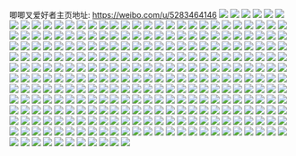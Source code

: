 唧唧叉爱好者主页地址: https://weibo.com/u/5283464146 
![](https://wx4.sinaimg.cn/mw2000/005LySnEgy1h90727ie5wj31400u042z.jpg) 
![](https://wx4.sinaimg.cn/mw2000/005LySnEgy1h907277jgrj31400u0djw.jpg) 
![](https://wx4.sinaimg.cn/mw2000/005LySnEgy1h90726vik0j30u013rn22.jpg) 
![](https://wx4.sinaimg.cn/mw2000/005LySnEgy1h90723lolhj30u0190h1w.jpg) 
![](https://wx4.sinaimg.cn/mw2000/005LySnEgy1h90721lp9pj30u01hcth0.jpg) 
![](https://wx4.sinaimg.cn/mw2000/005LySnEgy1h90725ajhrj30u0191qj3.jpg) 
![](https://wx4.sinaimg.cn/mw2000/005LySnEgy1h90725omb2j30u0190tgi.jpg) 
![](https://wx4.sinaimg.cn/mw2000/005LySnEgy1h9072o48n4j30u0191h0x.jpg) 
![](https://wx4.sinaimg.cn/mw2000/005LySnEgy1h90726h72jj30u0190qa8.jpg) 
![](https://wx4.sinaimg.cn/mw2000/005LySnEgy1h90722jq0kj30u0190k8g.jpg) 
![](https://wx4.sinaimg.cn/mw2000/005LySnEgy1h9072kv7k0j30u0190neb.jpg) 
![](https://wx4.sinaimg.cn/mw2000/005LySnEgy1h9072lhz7ej30u0191aot.jpg) 
![](https://wx4.sinaimg.cn/mw2000/005LySnEgy1h8irtmuporj31l62dr1ky.jpg) 
![](https://wx4.sinaimg.cn/mw2000/005LySnEgy1h8irtcy9bdj321v32tkjm.jpg) 
![](https://wx4.sinaimg.cn/mw2000/005LySnEgy1h8irte9nbaj311x1kv7re.jpg) 
![](https://wx4.sinaimg.cn/mw2000/005LySnEgy1h8irtfrombj31tb2pn4or.jpg) 
![](https://wx4.sinaimg.cn/mw2000/005LySnEgy1h8irt9kfx9j322o33zqv6.jpg) 
![](https://wx4.sinaimg.cn/mw2000/005LySnEgy1h8irtsx7rij31p02jiu0x.jpg) 
![](https://wx4.sinaimg.cn/mw2000/005LySnEgy1h8irtq4h4nj31s92oe7wi.jpg) 
![](https://wx4.sinaimg.cn/mw2000/005LySnEgy1h8irtwwnzfj320m307qv6.jpg) 
![](https://wx4.sinaimg.cn/mw2000/005LySnEgy1h8irtjgjazj322m33yb2a.jpg) 
![](https://wx4.sinaimg.cn/mw2000/005LySnEgy1h7uo6f8ya2j30u01ijdoo.jpg) 
![](https://wx4.sinaimg.cn/mw2000/005LySnEgy1h7uo6bj70qj31400u0tcs.jpg) 
![](https://wx4.sinaimg.cn/mw2000/005LySnEgy1h7uo6c920ij30u014149a.jpg) 
![](https://wx4.sinaimg.cn/mw2000/005LySnEgy1h7uo6cpey3j30u0140ahz.jpg) 
![](https://wx4.sinaimg.cn/mw2000/005LySnEgy1h7uo6a80bxj30u0141qlj.jpg) 
![](https://wx4.sinaimg.cn/mw2000/005LySnEgy1h7uo6epfhmj30u014011f.jpg) 
![](https://wx4.sinaimg.cn/mw2000/005LySnEgy1h7uo6e895ij30u0140gt1.jpg) 
![](https://wx4.sinaimg.cn/mw2000/005LySnEgy1h7uo6dtowhj30u0140k42.jpg) 
![](https://wx4.sinaimg.cn/mw2000/005LySnEgy1h7uo8cr78yj31400u0nht.jpg) 
![](https://wx4.sinaimg.cn/mw2000/005LySnEgy1h7aj2l34csj32c03407wi.jpg) 
![](https://wx4.sinaimg.cn/mw2000/005LySnEgy1h7aj2okfjnj328w2zv4qr.jpg) 
![](https://wx4.sinaimg.cn/mw2000/005LySnEgy1h7aj2mcw2ij325s2vpx6p.jpg) 
![](https://wx4.sinaimg.cn/mw2000/005LySnEgy1h7aj2sekxdj33nd2qj1l0.jpg) 
![](https://wx4.sinaimg.cn/mw2000/005LySnEgy1h7aj2tum8mj31z12mpq8x.jpg) 
![](https://wx4.sinaimg.cn/mw2000/005LySnEgy1h7aj2x5qagj32c03407wj.jpg) 
![](https://wx4.sinaimg.cn/mw2000/005LySnEgy1h7aj30oyavj32c0340x6r.jpg) 
![](https://wx4.sinaimg.cn/mw2000/005LySnEgy1h7aj38g57bj321w2qjkjl.jpg) 
![](https://wx4.sinaimg.cn/mw2000/005LySnEgy1h7aj33c82vj32c0340e82.jpg) 
![](https://wx4.sinaimg.cn/mw2000/005LySnEgy1h7aj36g3d1j32c0340qv7.jpg) 
![](https://wx4.sinaimg.cn/mw2000/005LySnEgy1h7aj3c8zmuj31zs2nqhdt.jpg) 
![](https://wx4.sinaimg.cn/mw2000/005LySnEgy1h7aj3a8dp9j31ol28s7wh.jpg) 
![](https://wx4.sinaimg.cn/mw2000/005LySnEgy1h7aj3x1sztj30yy1amx6p.jpg) 
![](https://wx4.sinaimg.cn/mw2000/005LySnEgy1h7aj3zcaeuj32262qx7cg.jpg) 
![](https://wx4.sinaimg.cn/mw2000/005LySnEgy1h7aj41yjfij32c0342x6q.jpg) 
![](https://wx4.sinaimg.cn/mw2000/005LySnEgy1h7aixjp28rj323f2sk4qp.jpg) 
![](https://wx4.sinaimg.cn/mw2000/005LySnEgy1h7aixoakcoj31x82kbqa4.jpg) 
![](https://wx4.sinaimg.cn/mw2000/005LySnEgy1h7aixmxquoj328b2z3e81.jpg) 
![](https://wx4.sinaimg.cn/mw2000/005LySnEgy1h7aixpihd2j32b032on49.jpg) 
![](https://wx4.sinaimg.cn/mw2000/005LySnEgy1h7aixrmo41j321x2qku0x.jpg) 
![](https://wx4.sinaimg.cn/mw2000/005LySnEgy1h7aixq446fj316o1kwdss.jpg) 
![](https://wx4.sinaimg.cn/mw2000/005LySnEgy1h7aixur973j321f2pxu0x.jpg) 
![](https://wx4.sinaimg.cn/mw2000/005LySnEgy1h7aixt9dpjj328d1oab29.jpg) 
![](https://wx4.sinaimg.cn/mw2000/005LySnEgy1h7aixwqu7lj32c01r07wh.jpg) 
![](https://wx4.sinaimg.cn/mw2000/005LySnEgy1h7aiyv6ppnj32402tc1ky.jpg) 
![](https://wx4.sinaimg.cn/mw2000/005LySnEgy1h7aiyxtydnj32c0340b2c.jpg) 
![](https://wx4.sinaimg.cn/mw2000/005LySnEgy1h7aiyzdbd8j32402tck8w.jpg) 
![](https://wx4.sinaimg.cn/mw2000/005LySnEgy1h7aiz0phc3j31l023zn7f.jpg) 
![](https://wx4.sinaimg.cn/mw2000/005LySnEgy1h7aiz28xmwj32402tc4pc.jpg) 
![](https://wx4.sinaimg.cn/mw2000/005LySnEgy1h7aiz3qwxkj32402tctgk.jpg) 
![](https://wx4.sinaimg.cn/mw2000/005LySnEgy1h6x2r2uel1j32qk3nekjn.jpg) 
![](https://wx4.sinaimg.cn/mw2000/005LySnEgy1h6x2r4zf3bj328e2z7npd.jpg) 
![](https://wx4.sinaimg.cn/mw2000/005LySnEgy1h6pz2xhjh6j323y2tcqv6.jpg) 
![](https://wx4.sinaimg.cn/mw2000/005LySnEgy1h6pz2zyrobj326a2wde82.jpg) 
![](https://wx4.sinaimg.cn/mw2000/005LySnEgy1h6pz31tqd5j31qz2bzhdt.jpg) 
![](https://wx4.sinaimg.cn/mw2000/005LySnEgy1h6pz35f51tj32c03424qt.jpg) 
![](https://wx4.sinaimg.cn/mw2000/005LySnEgy1h6pz37hwzij31oc28hkjm.jpg) 
![](https://wx4.sinaimg.cn/mw2000/005LySnEgy1h6pz39zmmyj31kj2cs7wi.jpg) 
![](https://wx4.sinaimg.cn/mw2000/005LySnEgy1h6pz3bpw9bj31mg260hdt.jpg) 
![](https://wx4.sinaimg.cn/mw2000/005LySnEgy1h6pz3cojxhj314t1igav2.jpg) 
![](https://wx4.sinaimg.cn/mw2000/005LySnEgy1h6pz3ev7s1j323y2tcnpf.jpg) 
![](https://wx4.sinaimg.cn/mw2000/005LySnEgy1h6b3bz8t7yj32dc35shdw.jpg) 
![](https://wx4.sinaimg.cn/mw2000/005LySnEgy1h6b3c5rjxnj323u2t3tki.jpg) 
![](https://wx4.sinaimg.cn/mw2000/005LySnEgy1h6b3c9c4juj32dc35swu2.jpg) 
![](https://wx4.sinaimg.cn/mw2000/005LySnEgy1h6b3c304fpj30u0140diq.jpg) 
![](https://wx4.sinaimg.cn/mw2000/005LySnEgy1h6b3c106czj31xk2ksb29.jpg) 
![](https://wx4.sinaimg.cn/mw2000/005LySnEgy1h6b3dw7skmj30mh0u0my9.jpg) 
![](https://wx4.sinaimg.cn/mw2000/005LySnEgy1h6b3c2ecswj31ar0z2afb.jpg) 
![](https://wx4.sinaimg.cn/mw2000/005LySnEgy1h6b3c3xk60j31vj1eojza.jpg) 
![](https://wx4.sinaimg.cn/mw2000/005LySnEgy1h6b3d83t20j30vz16n7cp.jpg) 
![](https://wx4.sinaimg.cn/mw2000/005LySnEgy1h66jqjwtyvj30tx0txwhc.jpg) 
![](https://wx4.sinaimg.cn/mw2000/005LySnEgy1h5msl28lamj323u35s4qr.jpg) 
![](https://wx4.sinaimg.cn/mw2000/005LySnEgy1h5msl4t9csj322o340e82.jpg) 
![](https://wx4.sinaimg.cn/mw2000/005LySnEgy1h5msl7lj00j31kw2dcb1k.jpg) 
![](https://wx4.sinaimg.cn/mw2000/005LySnEgy1h5msl2rzt0j313z0tzh5a.jpg) 
![](https://wx4.sinaimg.cn/mw2000/005LySnEgy1h5msl6r0poj31381muk6l.jpg) 
![](https://wx4.sinaimg.cn/mw2000/005LySnEgy1h5msl5zdpuj31400u0dy8.jpg) 
![](https://wx4.sinaimg.cn/mw2000/005LySnEgy1h5msla5ewkj323u35su0y.jpg) 
![](https://wx4.sinaimg.cn/mw2000/005LySnEgy1h5msl5bn7pj31960xv4b6.jpg) 
![](https://wx4.sinaimg.cn/mw2000/005LySnEgy1h5mslbzkddj31vk2tcu0y.jpg) 
![](https://wx4.sinaimg.cn/mw2000/005LySnEgy1h3sq3r8k1tj323s35sx6p.jpg) 
![](https://wx4.sinaimg.cn/mw2000/005LySnEgy1h3sq3u34lxj31vi2tc4qr.jpg) 
![](https://wx4.sinaimg.cn/mw2000/005LySnEgy1h3sq3wns4wj31vi2tcnpd.jpg) 
![](https://wx4.sinaimg.cn/mw2000/005LySnEgy1h3sq44iotlj31vg2snkjl.jpg) 
![](https://wx4.sinaimg.cn/mw2000/005LySnEgy1h3sq48sd2qj31pb2k2b29.jpg) 
![](https://wx4.sinaimg.cn/mw2000/005LySnEgy1h3sq46ndzrj31qf2lpnpd.jpg) 
![](https://wx4.sinaimg.cn/mw2000/005LySnEgy1h3sq42cx4cj31vi2tckjl.jpg) 
![](https://wx4.sinaimg.cn/mw2000/005LySnEgy1h3sq3z8m95j31vi2tckjl.jpg) 
![](https://wx4.sinaimg.cn/mw2000/005LySnEgy1h3sq4bute5j31vi2tc1ky.jpg) 
![](https://wx4.sinaimg.cn/mw2000/005LySnEgy1h3sq4zkfovj31vi2tcqv5.jpg) 
![](https://wx4.sinaimg.cn/mw2000/005LySnEgy1h3sq5195hnj32402tchdu.jpg) 
![](https://wx4.sinaimg.cn/mw2000/005LySnEgy1h3sq553jmmj31vi2tce82.jpg) 
![](https://wx4.sinaimg.cn/mw2000/005LySnEgy1h3dkzn9garj31400u0q8r.jpg) 
![](https://wx4.sinaimg.cn/mw2000/005LySnEgy1h3dkyb3e3jj31400u0n5v.jpg) 
![](https://wx4.sinaimg.cn/mw2000/005LySnEgy1h3dky9sj8ej31400u0djr.jpg) 
![](https://wx4.sinaimg.cn/mw2000/005LySnEgy1h3dkyc5x3yj30u014079u.jpg) 
![](https://wx4.sinaimg.cn/mw2000/005LySnEgy1h3dkydys8uj30u013zq73.jpg) 
![](https://wx4.sinaimg.cn/mw2000/005LySnEgy1h3dkyvlps1j30u0140dmo.jpg) 
![](https://wx4.sinaimg.cn/mw2000/005LySnEgy1h3dkyg9217j30u0191amz.jpg) 
![](https://wx4.sinaimg.cn/mw2000/005LySnEgy1h3dkyenaz3j30u0191qew.jpg) 
![](https://wx4.sinaimg.cn/mw2000/005LySnEgy1h3dkyffug8j30u0190wpo.jpg) 
![](https://wx4.sinaimg.cn/mw2000/005LySnEgy1h3dkygvogjj30u0191n6r.jpg) 
![](https://wx4.sinaimg.cn/mw2000/005LySnEgy1h3dkyhid8pj30u0191dpj.jpg) 
![](https://wx4.sinaimg.cn/mw2000/005LySnEgy1h3dkyi8auaj30u0191dk1.jpg) 
![](https://wx4.sinaimg.cn/mw2000/005LySnEgy1h1o7t6t0yjj30u00u0dj7.jpg) 
![](https://wx4.sinaimg.cn/mw2000/005LySnEgy1h1o7v6rbr3j30u00u0whq.jpg) 
![](https://wx4.sinaimg.cn/mw2000/005LySnEgy1h0ku00fqg0j335p23tkjq.jpg) 
![](https://wx4.sinaimg.cn/mw2000/005LySnEgy1h0ku02mtmfj33344moe86.jpg) 
![](https://wx4.sinaimg.cn/mw2000/005LySnEgy1h0ku08yrg8j323u1eju0x.jpg) 
![](https://wx4.sinaimg.cn/mw2000/005LySnEgy1h0ku0aypyrj33344mohdy.jpg) 
![](https://wx4.sinaimg.cn/mw2000/005LySnEgy1h0ku04nqlij334022o4qt.jpg) 
![](https://wx4.sinaimg.cn/mw2000/005LySnEgy1h0ku0iyir3j31tx2fvnpe.jpg) 
![](https://wx4.sinaimg.cn/mw2000/005LySnEgy1h0ku0btejlj314i1i01d6.jpg) 
![](https://wx4.sinaimg.cn/mw2000/005LySnEgy1h0ku05p0vmj31gv1yi7wh.jpg) 
![](https://wx4.sinaimg.cn/mw2000/005LySnEgy1h0ku07fialj320s2p31kz.jpg) 
![](https://wx4.sinaimg.cn/mw2000/005LySnEgy1h0kty8kr7lj31uf2gke83.jpg) 
![](https://wx4.sinaimg.cn/mw2000/005LySnEgy1h0ktwdnw6xj31q72ay4qq.jpg) 
![](https://wx4.sinaimg.cn/mw2000/005LySnEgy1h0kty9pmsjj31mo269kjl.jpg) 
![](https://wx4.sinaimg.cn/mw2000/005LySnEgy1h0ktwf85j0j31t12epb2a.jpg) 
![](https://wx4.sinaimg.cn/mw2000/005LySnEgy1h0kty71y58j31ql2bf1ky.jpg) 
![](https://wx4.sinaimg.cn/mw2000/005LySnEgy1h0ktwgnxrrj31pa29p4qq.jpg) 
![](https://wx4.sinaimg.cn/mw2000/005LySnEgy1h0ktydoi9xj32c0340u0z.jpg) 
![](https://wx4.sinaimg.cn/mw2000/005LySnEgy1h0ktya4jfsj30zk1hc135.jpg) 
![](https://wx4.sinaimg.cn/mw2000/005LySnEgy1h0ktybqtgbj325q2vkhdv.jpg) 
![](https://wx4.sinaimg.cn/mw2000/005LySnEgy1h0ktuv0yzhj31j315btxt.jpg) 
![](https://wx4.sinaimg.cn/mw2000/005LySnEgy1h0ktuvzmvaj30zf0peq77.jpg) 
![](https://wx4.sinaimg.cn/mw2000/005LySnEgy1h0ktuvp0drj31kv16n7sl.jpg) 
![](https://wx4.sinaimg.cn/mw2000/005LySnEgy1h0ktv012ivj32d6340b2c.jpg) 
![](https://wx4.sinaimg.cn/mw2000/005LySnEgy1h0ktv5ohzgj30v815n7i0.jpg) 
![](https://wx4.sinaimg.cn/mw2000/005LySnEgy1h0ktuy3wivj33344moqv9.jpg) 
![](https://wx4.sinaimg.cn/mw2000/005LySnEgy1h0ktv0uvocj31e01unkal.jpg) 
![](https://wx4.sinaimg.cn/mw2000/005LySnEgy1h0ktv3f73hj32c03401kz.jpg) 
![](https://wx4.sinaimg.cn/mw2000/005LySnEgy1h0ktv562q7j316o1kw7wh.jpg) 
![](https://wx4.sinaimg.cn/mw2000/005LySnEgy1h0ktq3zdxmj32402tcnpe.jpg) 
![](https://wx4.sinaimg.cn/mw2000/005LySnEgy1h0ktpyv5v5j323y2tcx6s.jpg) 
![](https://wx4.sinaimg.cn/mw2000/005LySnEgy1h0ktq2ghhsj31s42dhhdt.jpg) 
![](https://wx4.sinaimg.cn/mw2000/005LySnEgy1h0ktq165olj32c0340kjp.jpg) 
![](https://wx4.sinaimg.cn/mw2000/005LySnEgy1h0ktqrxldhj326n2wvkjn.jpg) 
![](https://wx4.sinaimg.cn/mw2000/005LySnEgy1h0ktr8qnxfj30us152gsb.jpg) 
![](https://wx4.sinaimg.cn/mw2000/005LySnEgy1h0ktpu887mj32c0340qva.jpg) 
![](https://wx4.sinaimg.cn/mw2000/005LySnEgy1h0ktqv0ew7j323u2t4hdv.jpg) 
![](https://wx4.sinaimg.cn/mw2000/005LySnEgy1h0ktqx60bvj33344mohdz.jpg) 
![](https://wx4.sinaimg.cn/mw2000/005LySnEgy1h02bemxqsxj30u01nek2f.jpg) 
![](https://wx4.sinaimg.cn/mw2000/005LySnEgy1h02benq0dnj30ci07n74t.jpg) 
![](https://wx4.sinaimg.cn/mw2000/005LySnEgy1h02bene1iij30u01l2n70.jpg) 
![](https://wx4.sinaimg.cn/mw2000/005LySnEgy1gy8sadgn8pj323u35sb29.jpg) 
![](https://wx4.sinaimg.cn/mw2000/005LySnEgy1gy8sab0aexj31vk2tcb2a.jpg) 
![](https://wx4.sinaimg.cn/mw2000/005LySnEgy1gy8sac39caj31vi2tc1gl.jpg) 
![](https://wx4.sinaimg.cn/mw2000/005LySnEgy1gy8sd29j9sj31hb0zk175.jpg) 
![](https://wx4.sinaimg.cn/mw2000/005LySnEgy1gxrno342zmj32402tcqv7.jpg) 
![](https://wx4.sinaimg.cn/mw2000/005LySnEgy1gxrno1hy1jj32402tcb2a.jpg) 
![](https://wx4.sinaimg.cn/mw2000/005LySnEgy1gxrnnyh7z7j31vj2tc1kz.jpg) 
![](https://wx4.sinaimg.cn/mw2000/005LySnEgy1gxrno41rj8j32402tc1kx.jpg) 
![](https://wx4.sinaimg.cn/mw2000/005LySnEgy1gxrnnu7fo6j32tc240npe.jpg) 
![](https://wx4.sinaimg.cn/mw2000/005LySnEgy1gxrnnw4fqxj32402tc1ky.jpg) 
![](https://wx4.sinaimg.cn/mw2000/005LySnEgy1gxrno4v9w6j31rv2cc7wi.jpg) 
![](https://wx4.sinaimg.cn/mw2000/005LySnEgy1gxrnnx6gj9j32412tcnpd.jpg) 
![](https://wx4.sinaimg.cn/mw2000/005LySnEgy1gxrno5kx29j31ld23d4qp.jpg) 
![](https://wx4.sinaimg.cn/mw2000/005LySnEgy1gx3daukulcj335s1s0b29.jpg) 
![](https://wx4.sinaimg.cn/mw2000/005LySnEgy1gx3dasugyuj324j172h1z.jpg) 
![](https://wx4.sinaimg.cn/mw2000/005LySnEgy1gx3darvcn0j324016rh6b.jpg) 
![](https://wx4.sinaimg.cn/mw2000/005LySnEgy1gx3datfuglj31hb0u0dss.jpg) 
![](https://wx4.sinaimg.cn/mw2000/005LySnEgy1gx3ddf8tbjj324016r7vr.jpg) 
![](https://wx4.sinaimg.cn/mw2000/005LySnEgy1gx3dc6tj9ij31hc0u07cn.jpg) 
![](https://wx4.sinaimg.cn/mw2000/005LySnEgy1gwnrwqzgihj30u0140wrv.jpg) 
![](https://wx4.sinaimg.cn/mw2000/005LySnEgy1gwnrwrpvjlj31fx1x8no2.jpg) 
![](https://wx4.sinaimg.cn/mw2000/005LySnEgy1gwns20obn0j30u013ztru.jpg) 
![](https://wx4.sinaimg.cn/mw2000/005LySnEgy1gwns4b3v06j32402tce83.jpg) 
![](https://wx4.sinaimg.cn/mw2000/005LySnEgy1gwfq8xgx2yj322m2rhb29.jpg) 
![](https://wx4.sinaimg.cn/mw2000/005LySnEgy1gwfq8wbc5qj32402tce81.jpg) 
![](https://wx4.sinaimg.cn/mw2000/005LySnEgy1gwfq8uvptkj32402tce81.jpg) 
![](https://wx4.sinaimg.cn/mw2000/005LySnEgy1gw9dgxqr7xj30gf0gn74c.jpg) 
![](https://wx4.sinaimg.cn/mw2000/005LySnEgy1gw1y3t0ya2j31ze2n6b29.jpg) 
![](https://wx4.sinaimg.cn/mw2000/005LySnEgy1gvg3l2nthkj62tc2tcnpe02.jpg) 
![](https://wx4.sinaimg.cn/mw2000/005LySnEgy1gukhv894i7j62402tce4902.jpg) 
![](https://wx4.sinaimg.cn/mw2000/005LySnEgy1gucx2bdpd7j60u0140h4m02.jpg) 
![](https://wx4.sinaimg.cn/mw2000/005LySnEgy1gucx2ca87gj60u013zgts02.jpg) 
![](https://wx4.sinaimg.cn/mw2000/005LySnEgy1gucx2d8v6uj60u0140na502.jpg) 
![](https://wx4.sinaimg.cn/mw2000/005LySnEgy1gucx2e9463j60u0140gx902.jpg) 
![](https://wx4.sinaimg.cn/mw2000/005LySnEgy1gu68py1o1wj60u0140th802.jpg) 
![](https://wx4.sinaimg.cn/mw2000/005LySnEgy1gu68q7abyej60u00u047q02.jpg) 
![](https://wx4.sinaimg.cn/mw2000/005LySnEgy1gu68q1hd54j60u0140tag02.jpg) 
![](https://wx4.sinaimg.cn/mw2000/005LySnEgy1gu68pu5xcuj60u014g43g02.jpg) 
![](https://wx4.sinaimg.cn/mw2000/005LySnEgy1gu68pxfffxj60u01407fk02.jpg) 
![](https://wx4.sinaimg.cn/mw2000/005LySnEgy1gu68qe0kl9j60u0140td802.jpg) 
![](https://wx4.sinaimg.cn/mw2000/005LySnEgy1gu68q5gn8pj60tz0tz7bo02.jpg) 
![](https://wx4.sinaimg.cn/mw2000/005LySnEgy1gu68puxq7mj61400u0tgq02.jpg) 
![](https://wx4.sinaimg.cn/mw2000/005LySnEgy1gu68pz5w6hj60u00u0jyy02.jpg) 
![](https://wx4.sinaimg.cn/mw2000/005LySnEgy1gu68q03cokj60u0140k0p02.jpg) 
![](https://wx4.sinaimg.cn/mw2000/005LySnEgy1gu68q0vryqj61900u010p02.jpg) 
![](https://wx4.sinaimg.cn/mw2000/005LySnEgy1gu68q8gxshj60u014077p02.jpg) 
![](https://wx4.sinaimg.cn/mw2000/005LySnEgy1gu68q362psj60u0140af902.jpg) 
![](https://wx4.sinaimg.cn/mw2000/005LySnEgy1gu68pwia8nj61kr0u012j02.jpg) 
![](https://wx4.sinaimg.cn/mw2000/005LySnEgy1gu68pvqvbbj60u0140whh02.jpg) 
![](https://wx4.sinaimg.cn/mw2000/005LySnEgy1gu68q42kyzj60u013zajt02.jpg) 
![](https://wx4.sinaimg.cn/mw2000/005LySnEgy1gu68q4vo8cj60u0140tgs02.jpg) 
![](https://wx4.sinaimg.cn/mw2000/005LySnEgy1gu68ptbu19j61400u0q6r02.jpg) 
![](https://wx4.sinaimg.cn/mw2000/005LySnEgy1gqkgxlmybuj30u0141ai8.jpg) 
![](https://wx4.sinaimg.cn/mw2000/005LySnEgy1gqkgx2qdytj30u014115t.jpg) 
![](https://wx4.sinaimg.cn/mw2000/005LySnEgy1gqkgvd6q61j30u0140wru.jpg) 
![](https://wx4.sinaimg.cn/mw2000/005LySnEgy1gpwbe7c5y3j30u00u0tbg.jpg) 
![](https://wx4.sinaimg.cn/mw2000/005LySnEgy1gpwbe7zgbuj30u00u0die.jpg) 
![](https://wx4.sinaimg.cn/mw2000/005LySnEgy1gpwbe5o9flj30u0142ade.jpg) 
![](https://wx4.sinaimg.cn/mw2000/005LySnEgy1gpwbe6ov2rj30u0175tea.jpg) 
![](https://wx4.sinaimg.cn/mw2000/005LySnEgy1gpi321f5uqj30ss0g8djc.jpg) 
![](https://wx4.sinaimg.cn/mw2000/005LySnEgy1gpae7rik67j30u00u0wib.jpg) 
![](https://wx4.sinaimg.cn/mw2000/005LySnEly1gox9bvub3zj30j60h2gn2.jpg) 
![](https://wx4.sinaimg.cn/mw2000/005LySnEly1glmfggducqj30u00u0agq.jpg) 
![](https://wx4.sinaimg.cn/mw2000/005LySnEly1glmfghqq6yj30u00u0ae0.jpg) 
![](https://wx4.sinaimg.cn/mw2000/005LySnEly1glmfgiwmjwj30u00u00v4.jpg) 
![](https://wx4.sinaimg.cn/mw2000/005LySnEly1glmfgjpwe9j30u00u0dlv.jpg) 
![](https://wx4.sinaimg.cn/mw2000/005LySnEly1glmfgkkh65j30ug0u0424.jpg) 
![](https://wx4.sinaimg.cn/mw2000/005LySnEly1glmfgl7ntkj30u00u0jun.jpg) 
![](https://wx4.sinaimg.cn/mw2000/005LySnEly1glmfljsd82j30u00u0wjp.jpg) 
![](https://wx4.sinaimg.cn/mw2000/005LySnEly1glmflji32hj30u00u0wlg.jpg) 
![](https://wx4.sinaimg.cn/mw2000/005LySnEly1glmflk7jihj30u00u0mzs.jpg) 
![](https://wx4.sinaimg.cn/mw2000/005LySnEly1glejcnutquj30qo0k040s.jpg) 
![](https://wx4.sinaimg.cn/mw2000/005LySnEly1gjx4sreidrj30zp0u0q5d.jpg) 
![](https://wx4.sinaimg.cn/mw2000/005LySnEly1gjx4srnrpuj30c80bwdg4.jpg) 
![](https://wx4.sinaimg.cn/mw2000/005LySnEly1gjndcqzzr2j30u00u0aat.jpg) 
![](https://wx4.sinaimg.cn/mw2000/005LySnEly1gib1uz3ag2j31bt1hcx6p.jpg) 
![](https://wx4.sinaimg.cn/mw2000/005LySnEly1ghb1nzbi4ej31hc0u0qaq.jpg) 
![](https://wx4.sinaimg.cn/mw2000/005LySnEly1ghb1o0kulqj31400u0q80.jpg) 
![](https://wx4.sinaimg.cn/mw2000/005LySnEly1gha62wth7ej32402404qp.jpg) 
![](https://wx4.sinaimg.cn/mw2000/005LySnEly1gh4r9x0swyj31400u0dkw.jpg) 
![](https://wx4.sinaimg.cn/mw2000/005LySnEly1gh4rb32ynzj317v0u0q78.jpg) 
![](https://wx4.sinaimg.cn/mw2000/005LySnEly1ggx7vb3bqaj31qi1qie82.jpg) 
![](https://wx4.sinaimg.cn/mw2000/005LySnEly1ggx7vaagh7j32n02n0qne.jpg) 
![](https://wx4.sinaimg.cn/mw2000/005LySnEly1ggx85f36jwj32p02p07wh.jpg) 
![](https://wx4.sinaimg.cn/mw2000/005LySnEly1ggx85myo0dj31bh1bhgub.jpg) 
![](https://wx4.sinaimg.cn/mw2000/005LySnEly1gg0cu7vhktj31900u0tcx.jpg) 
![](https://wx4.sinaimg.cn/mw2000/005LySnEly1gd4t2zy712j30u01hc7up.jpg) 
![](https://wx4.sinaimg.cn/mw2000/005LySnEly1gd4t30cgdjj31400u0x0l.jpg) 
![](https://wx4.sinaimg.cn/mw2000/005LySnEly1gd4t318nfbj31400u0arf.jpg) 
![](https://wx4.sinaimg.cn/mw2000/005LySnEly1gd4t32lecdj31hc0u07wh.jpg) 
![](https://wx4.sinaimg.cn/mw2000/005LySnEly1gd4t77eu79j30j60j6dgw.jpg) 
![](https://wx4.sinaimg.cn/mw2000/005LySnEly1gd4t31j6fqj30u00u0tqv.jpg) 
![](https://wx4.sinaimg.cn/mw2000/005LySnEly1gd4t30m1l4j30u00y0wtn.jpg) 
![](https://wx4.sinaimg.cn/mw2000/005LySnEly1gd4t4nczn0j31400u0ni1.jpg) 
![](https://wx4.sinaimg.cn/mw2000/005LySnEly1gd4t4o7vnlj31400u0nh0.jpg) 
![](https://wx4.sinaimg.cn/mw2000/005LySnEly1g91yn7tv2nj31hc0u0n8c.jpg) 
![](https://wx4.sinaimg.cn/mw2000/005LySnEly1g91yncnlwgj30qo0k077l.jpg) 
![](https://wx4.sinaimg.cn/mw2000/005LySnEly1g91ynitoenj30qo0zkag8.jpg) 
![](https://wx4.sinaimg.cn/mw2000/005LySnEly1g7ypqgo74fj30u0140k01.jpg) 
![](https://wx4.sinaimg.cn/mw2000/005LySnEly1g7ypqhccs9j30u014045w.jpg) 
![](https://wx4.sinaimg.cn/mw2000/005LySnEly1g71appgcsxj30u0140wi5.jpg) 
![](https://wx4.sinaimg.cn/mw2000/005LySnEly1g71apofigrj30io0k0acq.jpg) 
![](https://wx4.sinaimg.cn/mw2000/005LySnEly1g71apn495nj30v80u041c.jpg) 
![](https://wx4.sinaimg.cn/mw2000/005LySnEly1g71apv3smwj30u0140dk1.jpg) 
![](https://wx4.sinaimg.cn/mw2000/005LySnEly1g71apnrxvpj30zk0k0tej.jpg) 
![](https://wx4.sinaimg.cn/mw2000/005LySnEly1g71aprnimwj31400u0adj.jpg) 
![](https://wx4.sinaimg.cn/mw2000/005LySnEly1g71apu1iycj30u0140dl5.jpg) 
![](https://wx4.sinaimg.cn/mw2000/005LySnEly1g71apw9qqlj31400u07bv.jpg) 
![](https://wx4.sinaimg.cn/mw2000/005LySnEly1g71apqjom0j31400u0wj0.jpg) 
![](https://wx4.sinaimg.cn/mw2000/005LySnEly1g59s1wyzqlj30jg0jgtai.jpg) 
![](https://wx4.sinaimg.cn/mw2000/005LySnEly1g4qcd3aziej30u0140djg.jpg) 
![](https://wx4.sinaimg.cn/mw2000/005LySnEly1g41i0db555j30u0140n2s.jpg) 
![](https://wx4.sinaimg.cn/mw2000/005LySnEly1g40xxnnv1hj30j60j0go2.jpg) 
![](https://wx4.sinaimg.cn/mw2000/005LySnEly1g3vsaomgalj30hy0fejs8.jpg) 
![](https://wx4.sinaimg.cn/mw2000/005LySnEly1g3sz3lfx7yj31901o0kjl.jpg) 
![](https://wx4.sinaimg.cn/mw2000/005LySnEly1g2v24a4euhj30u00u0tbo.jpg) 
![](https://wx4.sinaimg.cn/mw2000/005LySnEly1g2obabpv8ej30c00egq3c.jpg) 
![](https://wx4.sinaimg.cn/mw2000/005LySnEly1g2aap0zpvvj30e8094q32.jpg) 
![](https://wx4.sinaimg.cn/mw2000/005LySnEly1g280uut2j2j30qo0zktab.jpg) 
![](https://wx4.sinaimg.cn/mw2000/005LySnEly1g2466kpfgcj30hc0g0js8.jpg) 
![](https://wx4.sinaimg.cn/mw2000/005LySnEly1g1qvjpv4vjj30u01hctf4.jpg) 
![](https://wx4.sinaimg.cn/mw2000/005LySnEly1g1qvjqjj03j30k00e475e.jpg) 
![](https://wx4.sinaimg.cn/mw2000/005LySnEly1g1qoifaeigj30e3023745.jpg) 
![](https://wx4.sinaimg.cn/mw2000/005LySnEly1g1lqvrs1m6j30ku0o9dgl.jpg) 
![](https://wx4.sinaimg.cn/mw2000/005LySnEly1g0onvkfd59j30qo10qteq.jpg) 
![](https://wx4.sinaimg.cn/mw2000/005LySnEgy1g05qe8crn9j30u00u0tjk.jpg) 
![](https://wx4.sinaimg.cn/mw2000/005LySnEly1fz9y5lfd5fj30rv0uk4qp.jpg) 
![](https://wx4.sinaimg.cn/mw2000/005LySnEly1fysancqgagj32o03k0hdz.jpg) 
![](https://wx4.sinaimg.cn/mw2000/005LySnEly1fyr7btc4qsj30k00rl43a.jpg) 
![](https://wx4.sinaimg.cn/mw2000/005LySnEly1fyqbidauwjj30qo0qoju7.jpg) 
![](https://wx4.sinaimg.cn/mw2000/005LySnEly1fxlj1ja010j30f00f0t9k.jpg) 
![](https://wx4.sinaimg.cn/mw2000/005LySnEly1ftt9ajoh88j32o02o01l1.jpg) 
![](https://wx4.sinaimg.cn/mw2000/005LySnEly1ftt9amgdofj32hc2hce82.jpg) 
![](https://wx4.sinaimg.cn/mw2000/005LySnEly1ftt9aotnexj32o02o0qv6.jpg) 
![](https://wx4.sinaimg.cn/mw2000/005LySnEly1ftt9arwjf1j32o02o0qv6.jpg) 
![](https://wx4.sinaimg.cn/mw2000/005LySnEly1ftt9b3w6klj30k00igmxy.jpg) 
![](https://wx4.sinaimg.cn/mw2000/005LySnEly1ftt9b3e7iuj32nj1zpkjm.jpg) 
